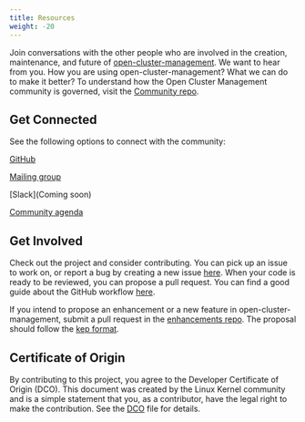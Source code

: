 ```yaml
---
title: Resources 
weight: -20
---
```


Join conversations with the other people who are involved in the creation, maintenance, and future of [open-cluster-management](https://github.com/open-cluster-management). We want to hear from you. How you are using open-cluster-management? What we can do to make it better? To understand how the Open Cluster Management community is governed, visit the [Community repo](https://github.com/open-cluster-management/community).

## Get Connected

See the following options to connect with the community:

[GitHub](https://github.com/open-cluster-management)

[Mailing group](open-cluster-management@googlegroup.com)

[Slack](Coming soon)

[Community agenda](https://docs.google.com/document/d/1EnQzhfW3qj7eATS1ZVe5kuzxOOlxDEpb2dIoG3SrFks)


## Get Involved

Check out the project and consider contributing. You can pick up an issue to work on, or report a bug by creating a new issue [here](https://github.com/open-cluster-management/community/issues). When your code is ready to be reviewed, you can propose a pull request. You can find a good guide about the GitHub workflow [here](https://git-scm.com/book/en/v2/GitHub-Contributing-to-a-Project).

If you intend to propose an enhancement or a new feature in open-cluster-management, submit a pull request in the [enhancements repo](https://github.com/open-cluster-management/enhancements). The proposal should follow the [kep format](https://github.com/kubernetes/enhancements/blob/master/keps/NNNN-kep-template/README.md).

## Certificate of Origin

By contributing to this project, you agree to the Developer Certificate of
Origin (DCO). This document was created by the Linux Kernel community and is a
simple statement that you, as a contributor, have the legal right to make the
contribution. See the [DCO](DCO) file for details.
